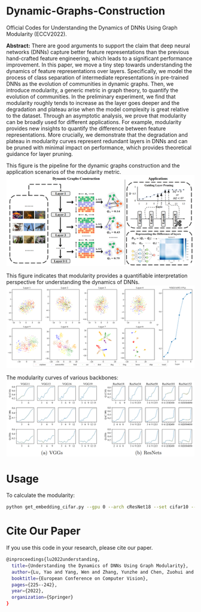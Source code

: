 # Dynamic-Graphs-Construction
Official Codes for Understanding the Dynamics of DNNs Using Graph Modularity (ECCV2022).

**Abstract:** There are good arguments to support the claim that deep neural networks (DNNs) capture better feature representations than the previous hand-crafted feature engineering, which leads to a significant performance improvement. In this paper, we move a tiny step towards understanding the dynamics of feature representations over layers. Specifically, we model the process of class separation of intermediate representations in pre-trained DNNs as the evolution of communities in dynamic graphs. Then, we introduce modularity, a generic metric in graph theory, to quantify the evolution of communities. In the preliminary experiment, we find that modularity roughly tends to increase as the layer goes deeper and the degradation and plateau arise when the model complexity is great relative to the dataset. Through an asymptotic analysis, we prove that modularity can be broadly used for different applications. For example, modularity provides new insights to quantify the difference between feature representations. More crucially, we demonstrate that the degradation and plateau in modularity curves represent redundant layers in DNNs and can be pruned with minimal impact on performance, which provides theoretical guidance for layer pruning. 

This figure is the pipeline for the dynamic graphs construction and the application scenarios of the modularity metric.
![image](https://github.com/yaolu-zjut/Dynamic-Graphs-Construction/blob/main/imgs/pipeline.PNG)

This figure indicates that modularity provides a quantifiable interpretation perspective for understanding the dynamics of DNNs.
![image](https://github.com/yaolu-zjut/Dynamic-Graphs-Construction/blob/main/imgs/tnse.PNG)

The modularity curves of various backbones:
![image](https://github.com/yaolu-zjut/Dynamic-Graphs-Construction/blob/main/imgs/modularity.PNG)

# Usage
To calculate the modularity:
```bash
python get_embedding_cifar.py --gpu 0 --arch cResNet18 --set cifar10 --num_classes 10 --batch_size 500 --pretrained
```

# Cite Our Paper
If you use this code in your research, please cite our paper.
```bash
@inproceedings{lu2022understanding,
  title={Understanding the Dynamics of DNNs Using Graph Modularity},
  author={Lu, Yao and Yang, Wen and Zhang, Yunzhe and Chen, Zuohui and Chen, Jinyin and Xuan, Qi and Wang, Zhen and Yang, Xiaoniu},
  booktitle={European Conference on Computer Vision},
  pages={225--242},
  year={2022},
  organization={Springer}
}
```
